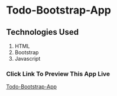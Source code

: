 # Todo-Bootstrap-App

## Technologies Used

1. HTML
2. Bootstrap
3. Javascript

### Click Link To Preview This App Live

[Todo-Bootstrap-App](https://hammadhz.github.io/Todo-Bootstrap-App/)

